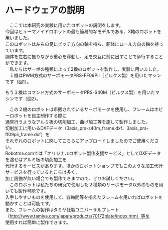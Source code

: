 ハードウェアの説明
==================
　ここでは本研究の実験に用いたロボットの説明をします。  
今回はヒューマノイドロボットの最も簡易的なモデルである、3軸のロボットを用いました。  
このロボットは左右の足にピッチ方向の軸を持ち、胴体にロール方向の軸を持っています。  
胴体を左右に振りながら重心を移動し、足を交互に前に出すことで歩行することができます。  
　私たちはサーボの種類によって2機のロボットを製作し、実験に用いました。  
　１機はPWM方式のサーボモータPRS-FF09PⅡ（ピルクス製）を用いたマシンです（図1）。  

もう１機はコマンド方式のサーボモータPRS-S40M（ピルクス製）を用いたマシンです（図2）。  


　この２機のロボットは市販されているサーボモータを使用し、フレームはホビーロボットを自主制作する際に  
通常行うようなアルミ板の切削加工、曲げ加工等を施して製作しました。    
切削加工に用いるDXFデータ（3axis_prs-s40m_frame.dxf、3axis_prs-ff09pii_frame.dxf）を  
それぞれのロボットに関してこちらにアップロードしましたのでご使用ください。  
Robotma.comでは「オリジナルロボット製作支援サービス」としてDXFデータを渡せばアルミ板の切削加工を  
代行するサービスがあります。ほかのロボットショップでもこのような加工代行サービスを行っているところは多く、  
加工設備が無い場合でも製作できますので、ぜひお試しください。  
　このロボットは私たちの研究で使用した２種類のサーボモータ以外のものを用いても製作可能です。  
入手しやすいものを使用して、各軸間等を揃えたフレームを用いればロボットを動かすことは可能です。  
また、フレームの製作はタミヤ社製ユニバーサルプレート（http://www.tamiya.com/japan/products/70172plate/index.htm）等を  
使用すれば簡単に製作できます。　　

